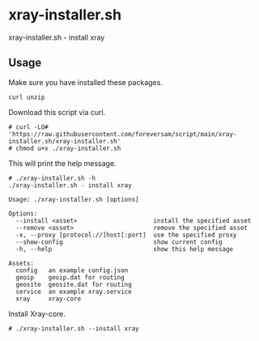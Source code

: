 # xray-installer.sh

xray-installer.sh - install xray

## Usage

Make sure you have installed these packages.

```
curl unzip
```

Download this script via curl.

```
# curl -LO# 'https://raw.githubusercontent.com/foreversam/script/main/xray-installer.sh/xray-installer.sh'
# chmod u+x ./xray-installer.sh
```

This will print the help message.

```
# ./xray-installer.sh -h
./xray-installer.sh - install xray

Usage: ./xray-installer.sh [options]

Options:
  --install <asset>                     install the specified asset
  --remove <asset>                      remove the specified asset
  -x, --proxy [protocol://]host[:port]  use the specified proxy
  --show-config                         show current config
  -h, --help                            show this help message

Assets:
  config   an example config.json
  geoip    geoip.dat for routing
  geosite  geosite.dat for routing
  service  an example xray.service
  xray     xray-core
```

Install Xray-core.

```
# ./xray-installer.sh --install xray
```
